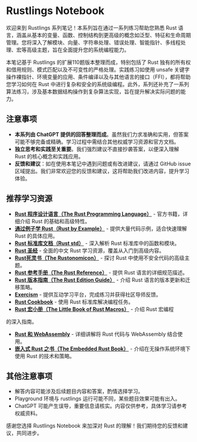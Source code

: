 # Rustlings Notebook

欢迎来到 Rustlings 系列笔记！本系列旨在通过一系列练习帮助您熟悉 Rust 语言，涵盖从基本的变量、函数、控制结构到更高级的概念如泛型、特征和生命周期管理。您将深入了解模块、向量、字符串处理、错误处理、智能指针、多线程处理、宏等高级主题，旨在全面提升您的系统编程能力。

本笔记基于 Rustlings 的扩展110题版本整理而成，特别包括了 Rust 独有的所有权和借用规则、模式匹配以及不可变性的严格处理。实践练习如使用 unsafe 关键字操作裸指针、环境变量的应用、条件编译以及与其他语言的接口（FFI），都将帮助您学习如何在 Rust 中进行复杂和安全的系统级编程。此外，系列还补充了一系列算法练习，涉及基本数据结构操作到复杂算法实现，旨在提升解决实际问题的能力。

## 注意事项
- **本系列由 ChatGPT 提供的回答整理而成**。虽然我们力求准确和实用，但答案可能不够完备或精确。学习过程中需结合其他权威学习资源和官方文档。
- **独立思考和实践至关重要**。我们强烈建议不直接抄袭答案，以便深入理解 Rust 的核心概念和实践应用。
- **反馈和建议**：如在使用本笔记中遇到问题或有改进建议，请通过 GitHub issue 区域提出。我们非常欢迎您的反馈和建议，这将帮助我们改进内容，提升学习体验。

## 推荐学习资源
- [**Rust 程序设计语言（The Rust Programming Language）**](https://doc.rust-lang.org/book/) - 官方书籍，详细介绍 Rust 的基础和高级特性。
- [**通过例子学 Rust（Rust by Example）**](https://doc.rust-lang.org/rust-by-example/) - 提供大量代码示例，适合快速理解 Rust 的具体应用。
- [**Rust 标准库文档（Rust std）**](https://doc.rust-lang.org/std/) - 深入解析 Rust 标准库中的函数和模块。
- [**Rust 圣经**](https://course.rs/) - 全面的中文 Rust 学习资源，覆盖从入门到高级内容。
- [**Rust死灵书（The Rustonomicon）**](https://doc.rust-lang.org/nomicon/) - 探讨 Rust 中使用不安全代码的高级主题。
- [**Rust 参考手册（The Rust Reference）**](https://doc.rust-lang.org/reference/) - 提供 Rust 语言的详细规范描述。
- [**Rust 版本指南（The Rust Edition Guide）**](https://doc.rust-lang.org/edition-guide/) - 介绍 Rust 语言的版本更新和迁移策略。
- [**Exercism**](https://exercism.io/tracks/rust) - 提供互动学习平台，完成练习并获得社区导师反馈。
- [**Rust Cookbook**](https://rust-lang-nursery.github.io/rust-cookbook/) - 使用 Rust 标准库解决编程任务。
- [**Rust 宏小册（The Little Book of Rust Macros）**](https://danielkeep.github.io/tlborm/book/) - 介绍 Rust 宏编程

的深入指南。
- [**Rust 和 WebAssembly**](https://rustwasm.github.io/docs/book/) - 详细讲解将 Rust 代码与 WebAssembly 结合使用。
- [**嵌入式 Rust 之书（The Embedded Rust Book）**](https://docs.rust-embedded.org/book/) - 介绍在无操作系统环境下使用 Rust 的技术和策略。

## 其他注意事项
- 解答内容可能涉及后续题目内容和答案，酌情选择学习。
- Playground 环境与 rustlings 运行可能不同，某些题目效果可能有出入。
- ChatGPT 可能产生误导，重要信息请核实。内容仅供参考，具体学习请参考权威资料。

感谢您选择 Rustlings Notebook 来加深对 Rust 的理解！我们期待您的反馈和建议，共同进步。
